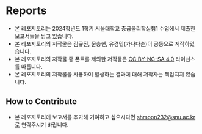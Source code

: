 # Reports

- 본 레포지토리는 2024학년도 1학기 서울대학교 중급물리학실험1 수업에서 제출한 보고서들을 담고 있습니다.
- 본 레포지토리의 저작물은 김규진, 문승현, 유경민(가나다순)이 공동으로 저작하였습니다.
- 본 레포지토리의 저작물 중 폰트를 제외한 저작물은 [CC BY-NC-SA 4.0](https://creativecommons.org/licenses/by-nc-sa/4.0/) 라이선스를 따릅니다.
- 본 레포지토리의 저작물을 사용하여 발생하는 결과에 대해 저작자는 책임지지 않습니다.

## How to Contribute

- 본 레포지토리에 보고서를 추가해 기여하고 싶으시다면 shmoon232@snu.ac.kr로 연락주시기 바랍니다.